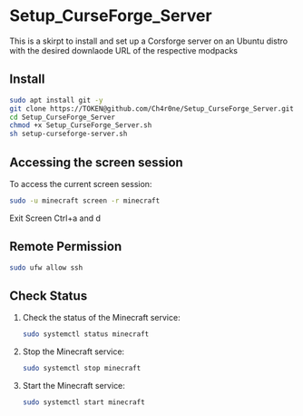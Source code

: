 # Setup_CurseForge_Server

This is a skirpt to install and set up a Corsforge server on an Ubuntu distro with the desired downlaode URL of the respective modpacks

## Install

```sh
sudo apt install git -y
git clone https://TOKEN@github.com/Ch4r0ne/Setup_CurseForge_Server.git
cd Setup_CurseForge_Server
chmod +x Setup_CurseForge_Server.sh
sh setup-curseforge-server.sh
```

## Accessing the screen session

To access the current screen session:

```sh
sudo -u minecraft screen -r minecraft
```

Exit Screen Ctrl+a and d

## Remote Permission
```sh
sudo ufw allow ssh
```

## Check Status

1. Check the status of the Minecraft service:
    ```sh
    sudo systemctl status minecraft
    ```

2. Stop the Minecraft service:
    ```sh
    sudo systemctl stop minecraft
    ```
3. Start the Minecraft service:

    ```sh
    sudo systemctl start minecraft
    ```
